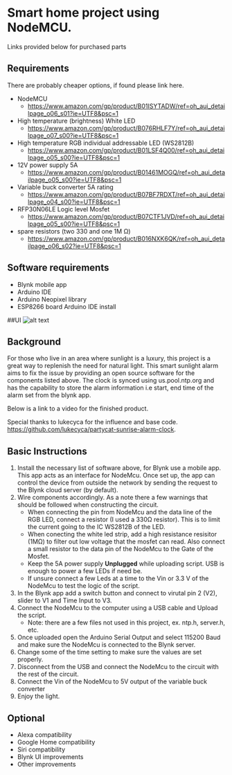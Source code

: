 # Smart home project using NodeMCU.
Links provided below for purchased parts

## Requirements
There are probably cheaper options, if found please link here. 
* NodeMCU 
    * https://www.amazon.com/gp/product/B01ISYTADW/ref=oh_aui_detailpage_o06_s01?ie=UTF8&psc=1
* High temperature (brightness) White LED
    * https://www.amazon.com/gp/product/B076RHLF7Y/ref=oh_aui_detailpage_o07_s00?ie=UTF8&psc=1
* High temperature RGB individual addressable LED (WS2812B)
    * https://www.amazon.com/gp/product/B01LSF4Q00/ref=oh_aui_detailpage_o05_s00?ie=UTF8&psc=1
* 12V power supply 5A 
    * https://www.amazon.com/gp/product/B01461MOGQ/ref=oh_aui_detailpage_o05_s00?ie=UTF8&psc=1
* Variable buck converter 5A rating 
    * https://www.amazon.com/gp/product/B07BF7RDXT/ref=oh_aui_detailpage_o04_s00?ie=UTF8&psc=1
* RFP30N06LE Logic level Mosfet 
    * https://www.amazon.com/gp/product/B07CTF1JVD/ref=oh_aui_detailpage_o05_s00?ie=UTF8&psc=1
* spare resistors (two 330 and one 1M Ω)
    * https://www.amazon.com/gp/product/B016NXK6QK/ref=oh_aui_detailpage_o06_s02?ie=UTF8&psc=1

## Software requirements 
 * Blynk mobile app 
 * Arduino IDE
 * Arduino Neopixel library
 * ESP8266 board Arduino IDE install 

##UI
![alt text](https://github.com/kirihar2/SunlightAlarm/images/Blynk_UI.jpg "Blynk UI ")


## Background

For those who live in an area where sunlight is a luxury, this project is a great way to replenish the need for natural light. This smart sunlight alarm aims to fix the issue by providing an open source software for the components listed above. The clock is synced using us.pool.ntp.org and has the capability to store the alarm information i.e start, end time of the alarm set from the blynk app. 

Below is a link to a video for the finished product. 

Special thanks to lukecyca for the influence and base code. https://github.com/lukecyca/partycat-sunrise-alarm-clock. 

## Basic Instructions 

1. Install the necessary list of software above, for Blynk use a mobile app. This app acts as an interface for NodeMcu. Once set up, the app can control the device from outside the network by sending the request to the Blynk cloud server (by default).  
1. Wire components accordingly. As a note there a few warnings that should be followed when constructing the circuit. 
    * When connecting the pin from NodeMcu and the data line of the RGB LED, connect a resistor (I used a 330Ω resistor). This is to limit the current going to the IC WS2812B of the LED. 
    * When conecting the white led strip, add a high resistance resisitor (1MΩ) to filter out low voltage that the mosfet can read. Also connect a small resistor to the data pin of the NodeMcu to the Gate of the Mosfet. 
    * Keep the 5A power supply **Unplugged** while uploading script. USB is enough to power a few LEDs if need be. 
    * If unsure connect a few Leds at a time to the Vin or 3.3 V of the NodeMcu to test the logic of the script. 
1. In the Blynk app add a switch button and connect to virutal pin 2 (V2), slider to V1 and Time Input to V3. 
1. Connect the NodeMcu to the computer using a USB cable and Upload the script.
    * Note: there are a few files not used in this project, ex. ntp.h, server.h, etc. 
1. Once uploaded open the Arduino Serial Output and select 115200 Baud and make sure the NodeMcu is connected to the Blynk server. 
1. Change some of the time setting to make sure the values are set properly. 
1. Disconnect from the USB and connect the NodeMcu to the circuit with the rest of the circuit. 
1. Connect the Vin of the NodeMcu to 5V output of the variable buck converter
1. Enjoy the light. 

## Optional 
* Alexa compatibility 
* Google Home compatibility
* Siri compatibility 
* Blynk UI improvements 
* Other improvements 

